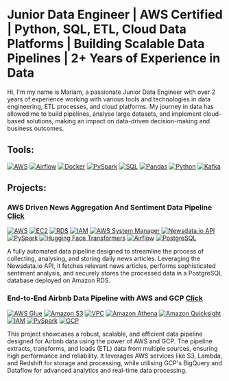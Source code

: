 
# Junior Data Engineer | AWS Certified | Python, SQL, ETL, Cloud Data Platforms | Building Scalable Data Pipelines | 2+ Years of Experience in Data 


Hi, I'm my name is Mariam, a passionate Junior Data Engineer with over 2 years of experience working with various tools and technologies in data engineering, ETL processes, and cloud platforms. My journey in data has allowed me to build pipelines, analyse large datasets, and implement cloud-based solutions, making an impact on data-driven decision-making and business outcomes.


## Tools:

[![AWS](https://img.shields.io/badge/AWS-004080?style=for-the-badge&logo=amazon-aws)](https://aws.amazon.com/)
[![Airflow](https://img.shields.io/badge/Airflow-FF4500?style=for-the-badge&logo=apache-airflow)](https://airflow.apache.org/)
[![Docker](https://img.shields.io/badge/Docker-2496ED?style=for-the-badge&logo=docker)](https://www.docker.com/)
[![PySpark](https://img.shields.io/badge/PySpark-D2691E?style=for-the-badge&logo=apache-spark)](https://spark.apache.org/docs/latest/api/python/)
[![SQL](https://img.shields.io/badge/SQL-0066CC?style=for-the-badge&logo=database)](https://www.sql.org/)
[![Pandas](https://img.shields.io/badge/Pandas-150458?style=for-the-badge&logo=pandas)](https://pandas.pydata.org/)
[![Python](https://img.shields.io/badge/Python-3776AB?style=for-the-badge&logo=python)](https://www.python.org/)
[![Kafka](https://img.shields.io/badge/Kafka-231F20?style=for-the-badge&logo=apache-kafka)](https://kafka.apache.org/)



## Projects:

### AWS Driven News Aggregation And Sentiment Data Pipeline [Click](https://github.com/mariambadmusk/aws_driven_news_aggregation_and_sentiment_analysis_platform_data_pipeline)

[![AWS](https://img.shields.io/badge/AWS-004080?style=for-the-badge)](https://aws.amazon.com/)
[![EC2](https://img.shields.io/badge/EC2-0066CC?style=for-the-badge)](https://aws.amazon.com/ec2/)
[![RDS](https://img.shields.io/badge/RDS-FF6347?style=for-the-badge)](https://aws.amazon.com/rds/)
[![IAM](https://img.shields.io/badge/IAM-8B4513?style=for-the-badge)](https://aws.amazon.com/iam/)
[![AWS System Manager](https://img.shields.io/badge/AWS_System_Manager-2E8B57?style=for-the-badge)](https://aws.amazon.com/systems-manager/)
[![Newsdata.io API](https://img.shields.io/badge/Newsdata.io_API-FFA07A?style=for-the-badge)](https://newsdata.io/)
[![PySpark](https://img.shields.io/badge/PySpark-D2691E?style=for-the-badge)](https://spark.apache.org/docs/latest/api/python/)
[![Hugging Face Transformers](https://img.shields.io/badge/Hugging_Face_Transformers-5F9EA0?style=for-the-badge)](https://huggingface.co/)
[![Airflow](https://img.shields.io/badge/Airflow-FF4500?style=for-the-badge)](https://airflow.apache.org/)
[![PostgreSQL](https://img.shields.io/badge/PostgreSQL-6A5ACD?style=for-the-badge)](https://www.postgresql.org/)

A fully automated data pipeline designed to streamline the process of collecting, analysing, and storing daily news articles. Leveraging the Newsdata.io API, it fetches relevant news articles, performs sophisticated sentiment analysis, and securely stores the processed data in a PostgreSQL database deployed on Amazon RDS. 


### End-to-End Airbnb Data Pipeline with AWS and GCP [Click](https://github.com/mariambadmusk/end_to_end_airbnb_data_pipeline_with_aws_and_gcp-)
  <!-- Tab Section -->
  [![AWS Glue](https://img.shields.io/badge/AWS_Glue-1E4D6B?style=for-the-badge&logo=amazon-aws)](https://aws.amazon.com/glue/)
  [![Amazon S3](https://img.shields.io/badge/Amazon_S3-228B22?style=for-the-badge&logo=amazon-aws)](https://aws.amazon.com/s3/)
  [![VPC](https://img.shields.io/badge/VPC-8B0000?style=for-the-badge)](https://aws.amazon.com/vpc/)
  [![Amazon Athena](https://img.shields.io/badge/Amazon_Athena-4B0082?style=for-the-badge)](https://aws.amazon.com/athena/)
  [![Amazon Quicksight](https://img.shields.io/badge/Amazon_Quicksight-FF8C00?style=for-the-badge)](https://aws.amazon.com/quicksight/)
  [![IAM](https://img.shields.io/badge/IAM-483D8B?style=for-the-badge)](https://aws.amazon.com/iam/)
  [![PySpark](https://img.shields.io/badge/PySpark-2E8B57?style=for-the-badge)](https://spark.apache.org/docs/latest/api/python/)
  [![GCP](https://img.shields.io/badge/GCP-4682B4?style=for-the-badge)](https://cloud.google.com/)

This project showcases a robust, scalable, and efficient data pipeline designed for Airbnb data using the power of AWS and GCP. The pipeline extracts, transforms, and loads (ETL) data from multiple sources, ensuring high performance and reliability. It leverages AWS services like S3, Lambda, and Redshift for storage and processing, while utilising GCP's BigQuery and Dataflow for advanced analytics and real-time data processing. 

